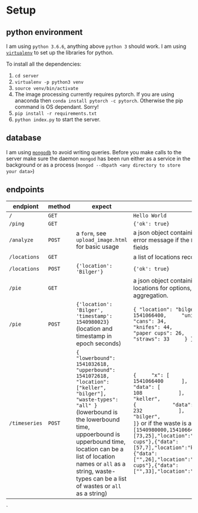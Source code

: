 # Setup

## python environment
I am using `python 3.6.6`, anything above `python 3` should work. I am using [`virtualenv`](https://virtualenv.pypa.io/en/stable/installation/) to set up the libraries for python. 


To install all the dependencies:
1. `cd server`
2. `virtualenv -p python3 venv`
3. `source venv/bin/activate`
4. The image processing currently requires pytorch.  If you are using anaconda then `conda install pytorch -c pytorch`.  Otherwise the pip command is OS dependant.  Sorry!
5. `pip install -r requirements.txt`
6. `python index.py` to start the server.


## database
I am using [`mongodb`](https://www.mongodb.com/download-center/community) to avoid writing queries. Before you make calls to the server make sure the daemon `mongod` has been run either as a service in the background or as a process (`mongod --dbpath <any directory to store your data>`)

## endpoints
| endpiont     | method | expect                                                                                         | result                                                                                                     |
|--------------|--------|------------------------------------------------------------------------------------------------|------------------------------------------------------------------------------------------------------------|
| `/`          | `GET`  |                                                                                                | `Hello World`                                                                                              |
| `/ping`      | `GET`  |                                                                                                | `{'ok': true}`                                                                                             |
| `/analyze`    | `POST` | a `form`, see `upload_image.html` for basic usage                                              | a json object containing the count of trashes, or error message if the `POST` does not have all the fields |
| `/locations` | `GET`  |                                                                                                | a list of locations recorded                                                                               |
| `/locations` | `POST` | `{'location': 'Bilger'}`                                                                       | `{'ok': true}`                                                                                             |
| `/pie`       | `GET`  |                                                                                                | a json object containing a map of dates and locations for options, location can be `all` for aggregation.
| `/pie`       | `POST` | `{'location': 'Bilger', 'timestamp': 1540980023}` (location and timestamp in epoch seconds)    | `{ "location": "bilger",     "timestamp": 1541066400,     "unit": "lb",     "wastes": {         "cans": 34,         "forks": 28,         "knifes": 44,         "paper": 33,         "paper cups": 26,        "starbucks": 34,         "straws": 33     } }`
| `/timeseries`| `POST` | `{	"lowerbound": 1541032618,	"upperbound": 1541072618,	"location": ["keller", "bilger"], "waste-types": "all" }` (lowerbound is the lowerbound time, uppoerbound is upperbound time, location can be a list of location names or `all` as a string, waste-types can be a list of wastes or `all` as a string) | `{     "x": [        1540980000,         1541066400      ],     "y": [         {            "data": [                 393,                 108            ],            "location": "keller",            "waste": "all"        },        {            "data": [           "",                232            ],            "location": "bilger",            "waste": "all"        }    ]}` or if the waste is a list `{"x":[1540980000,1541066400],"y":[{"data":[73,25],"location":"keller","waste":"paper cups"},{"data":[57,7],"location":"keller","waste":"straws"},{"data":["",26],"location":"bilger","waste":"paper cups"},{"data":["",33],"location":"bilger","waste":"straws"}]}`
`

